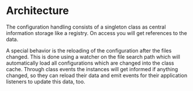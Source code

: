 Architecture
==================================================
The configuration handling consists of a singleton class as central information
storage like a registry. On access you will get references to the data.

A special behavior is the reloading of the configuration after the files
changed. This is done using a watcher on the file search path which will
automatically load all configurations which are changed into the class cache.
Through class events the instances will get informed if anything changed, so
they can reload their data and emit events for their application listeners
to update this data, too.
